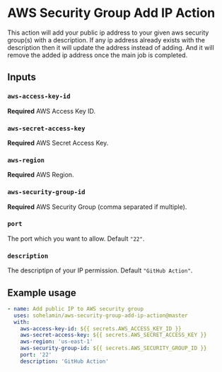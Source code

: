 # AWS Security Group Add IP Action

This action will add your public ip address to your given aws security group(s) with a description.
If any ip address already exists with the description then it will update the address instead of adding.
And it will remove the added ip address once the main job is completed.

## Inputs

### `aws-access-key-id`

**Required** AWS Access Key ID.

### `aws-secret-access-key`

**Required** AWS Secret Access Key.

### `aws-region`

**Required** AWS Region.

### `aws-security-group-id`

**Required** AWS Security Group (comma separated if multiple).

### `port`

The port which you want to allow. Default `"22"`.

### `description`

The descriptipn of your IP permission. Default `"GitHub Action"`.

## Example usage
```yaml
- name: Add public IP to AWS security group
  uses: sohelamin/aws-security-group-add-ip-action@master
  with:
    aws-access-key-id: ${{ secrets.AWS_ACCESS_KEY_ID }}
    aws-secret-access-key: ${{ secrets.AWS_SECRET_ACCESS_KEY }}
    aws-region: 'us-east-1'
    aws-security-group-id: ${{ secrets.AWS_SECURITY_GROUP_ID }}
    port: '22'
    description: 'GitHub Action'
```

